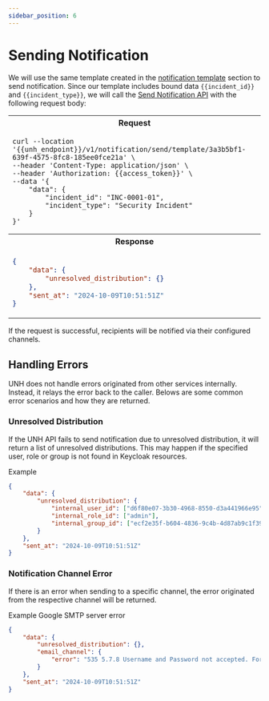 ```yaml
---
sidebar_position: 6
---
```


# Sending Notification

We will use the same template created in the [notification template](5_notification%20template.md) section to send 
notification. Since our template includes bound data `{{incident_id}}` and `{{incident_type}}`, we will call the 
[Send Notification API](../UNH%20API/3-send-notification.api.mdx) with the following request body:

<table>
<tr><th>Request</th></tr>
<tr><td>

```
curl --location '{{unh_endpoint}}/v1/notification/send/template/3a3b5bf1-639f-4575-8fc8-185ee0fce21a' \
--header 'Content-Type: application/json' \
--header 'Authorization: {{access_token}}' \
--data '{
    "data": {
        "incident_id": "INC-0001-01",
        "incident_type": "Security Incident"
    }
}'
```

</td></tr>
<tr><th>Response</th></tr>
<tr><td>

```json
{
    "data": {
        "unresolved_distribution": {}
    },
    "sent_at": "2024-10-09T10:51:51Z"
}
```

</td></tr>
</table>

If the request is successful, recipients will be notified via their configured channels.

## Handling Errors

UNH does not handle errors originated from other services internally. Instead, it relays the error back to the caller.
Belows are some common error scenarios and how they are returned.

### Unresolved Distribution

If the UNH API fails to send notification due to unresolved distribution, it will return a list of unresolved 
distributions. This may happen if the specified user, role or group is not found in Keycloak resources.

Example
```json
{
    "data": {
        "unresolved_distribution": {
            "internal_user_id": ["d6f80e07-3b30-4968-8550-d3a441966e95"],
            "internal_role_id": ["admin"],
            "internal_group_id": ["ecf2e35f-b604-4836-9c4b-4d87ab9c1f39"]
        }
    },
    "sent_at": "2024-10-09T10:51:51Z"
}
```

### Notification Channel Error

If there is an error when sending to a specific channel, the error originated from the respective channel will be 
returned.

Example Google SMTP server error
```json
{
    "data": {
        "unresolved_distribution": {},
        "email_channel": {
            "error": "535 5.7.8 Username and Password not accepted. For more information, go to\n5.7.8  https://support.google.com/mail/?p=BadCredentials d9443c01a7336-20c69444279sm8432885ad.203 - gsmtp"
        }
    },
    "sent_at": "2024-10-09T10:51:51Z"
}
```